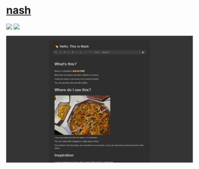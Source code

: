 # [nash](https://github.com/keepworking/nash)

![](https://img.shields.io/github/license/keepworking/nash) ![](https://img.shields.io/github/last-commit/scillidan/nash/main?label=last%20commit%20(fork)&style=flat-square&style=flat-square)

![nash](/_image/optWeb/nash.png)

